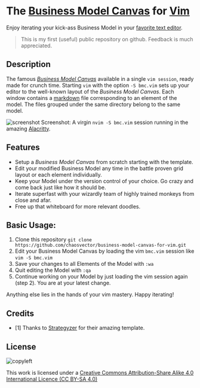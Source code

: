 # The [Business Model Canvas](https://en.wikipedia.org/wiki/Business_Model_Canvas) for [Vim](https://github.com/neovim/neovim)

Enjoy iterating your kick-ass Business Model in your [favorite text editor](https://github.com/neovim/neovim).

> This is my first (useful) public repository on github. Feedback is much
> appreciated.

## Description

The famous
[*Business Model Canvas*](https://en.wikipedia.org/wiki/Business_Model_Canvas)
available in a single ``vim session``, ready made for crunch time. Starting
``vim`` with the option ``-S bmc.vim`` sets up your editor to the well-known
layout of the *Business Model Canvas*. Each window contains a
[markdown](https://daringfireball.net/projects/markdown/) file corresponding
to an element of the model. The files grouped under the same directory belong
to the same model.

![screenshot](https://chaosvector.github.io/img/screenshot.png) Screenshot:
A virgin ``nvim -S bmc.vim`` session running in the amazing
[Alacritty](https://github.com/jwilm/alacritty).


## Features

- Setup a *Business Model Canvas* from scratch starting with the template.
- Edit your modified Business Model any time in the battle proven grid layout
  or each element individually.
- Keep your Model under the version control of your choice. Go crazy and come
  back just like how it should be.
- Iterate superfast with your wizardly team of highly trained monkeys from
  close and afar.
- Free up that whiteboard for more relevant doodles.


## Basic Usage:

1. Clone this repository
   ``git clone https://github.com/chaosvector/business-model-canvas-for-vim.git``
2. Edit your Business Model Canvas by loading the vim ``bmc.vim`` session like
   ``vim -S bmc.vim``
3. Save your changes to all Elements of the Model with ``:wa``
4. Quit editing the Model with ``:qa``
5. Continue working on your Model by just loading the vim session again
   (step 2). You are at your latest change.

Anything else lies in the hands of your vim mastery. Happy iterating!


## Credits

- [1] Thanks to
  [Strategyzer](https://www.strategyzer.com/canvas/business-model-canvas) for
  their amazing template.

## License

![copyleft](https://licensebuttons.net/l/by-sa/3.0/de/88x15.png)

This work is licensed under a [Creative Commons Attribution-Share Alike 4.0 International Licence (CC BY-SA 4.0)](https://creativecommons.org/licenses/by-sa/4.0/)
